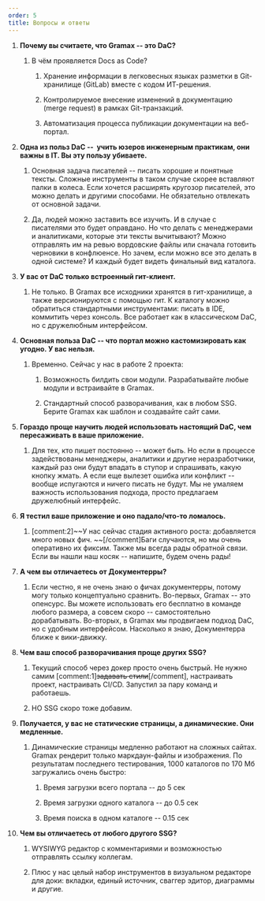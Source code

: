 ```yaml
---
order: 5
title: Вопросы и ответы
---
```


1. **Почему вы считаете, что Gramax -- это DaC?**

   1. В чём проявляется Docs as Code?

      1. Хранение информации в легковесных языках разметки в Git-хранилище (GitLab) вместе с кодом ИТ-решения.

      2. Контролируемое внесение изменений в документацию (merge request) в рамках Git-транзакций.

      3. Автоматизация процесса публикации документации на веб-портал.

2. **Одна из польз DaC --  учить юзеров инженерным практикам, они важны в IT. Вы эту пользу убиваете.**

   1. Основная задача писателей -- писать хорошие и понятные тексты. Сложные инструменты в таком случае скорее вставляют палки в колеса. Если хочется расширять кругозор писателей, это можно делать и другими способами. Не обязательно отвлекать от основной задачи.

   2. Да, людей можно заставить все изучить. И в случае с писателями это будет оправдано. Но что делать с менеджерами и аналитиками, которые эти тексты вычитывают? Можно отправлять им на ревью вордовские файлы или сначала готовить черновики в конфлюенсе. Но зачем, если можно все это делать в одной системе? И каждый будет видеть финальный вид каталога.

3. **У вас от DaC только встроенный гит-клиент.**

   1. Не только. В Gramax все исходники хранятся в гит-хранилище, а также версионируются с помощью гит. К каталогу можно обратиться стандартными инструментами: писать в IDE, коммитить через консоль. Все работает как в классическом DaC, но с дружелюбным интерфейсом.

4. **Основная польза DaC -- что портал можно кастомизировать как угодно. У вас нельзя.**

   1. Временно. Сейчас у нас в работе 2 проекта:

      1. Возможность билдить свои модули. Разрабатывайте любые модули и встраивайте в Gramax.

      2. Стандартный способ разворачивания, как в любом SSG. Берите Gramax как шаблон и создавайте сайт сами.

5. **Гораздо проще научить людей использовать настоящий DaC, чем пересаживать в ваше приложение.**

   1. Для тех, кто пишет постоянно -- может быть. Но если в процессе задействованы менеджеры, аналитики и другие неразработчики, каждый раз они будут впадать в ступор и спрашивать, какую кнопку жмать. А если еще вылезет ошибка или конфликт -- вообще испугаются и ничего писать не будут. Мы не умаляем важность использования подхода, просто предлагаем дружелюбный интерфейс.

6. **Я тестил ваше приложение и оно падало/что-то ломалось.**

   1. [comment:2]\~\~У нас сейчас стадия активного роста: добавляется много новых фич. \~\~[/comment]Баги случаются, но мы очень оперативно их фиксим. Также мы всегда рады обратной связи. Если вы нашли наш косяк -- напишите, будем очень рады!

7. **А чем вы отличаетесь от Документерры?**

   1. Если честно, я не очень знаю о фичах документерры, потому могу только концептуально сравнить. Во-первых, Gramax -- это опенсурс. Вы можете использовать его бесплатно в команде любого размера, а совсем скоро -- самостоятельно дорабатывать. Во-вторых, в Gramax мы продвигаем подход DaC, но с удобным интерфейсом. Насколько я знаю, Документерра ближе к вики-движку.

8. **Чем ваш способ разворачивания проще других SSG?**

   1. Текущий способ через докер просто очень быстрый. Не нужно самим [comment:1]~~задавать стили~~[/comment], настраивать проект, настраивать CI/CD. Запустил за пару команд и работаешь.

   2. НО SSG скоро тоже добавим.

9. **Получается, у вас не статические страницы, а динамические. Они медленные.**

   1. Динамические страницы медленно работают на сложных сайтах. Gramax рендерит только маркдаун-файлы и изображения. По результатам последнего тестирования, 1000 каталогов по 170 Мб загружались очень быстро:

      1. Время загрузки всего портала -- до 5 сек

      2. Время загрузки одного каталога -- до 0.5 сек

      3. Время поиска в одном каталоге -- 0.15 сек

10. **Чем вы отличаетесь от любого другого SSG?**

    1. WYSIWYG редактор с комментариями и возможностью отправлять ссылку коллегам.

    2. Плюс у нас целый набор инструментов в визуальном редакторе для доки: вкладки, единый источник, сваггер эдитор, диаграммы и другие.
